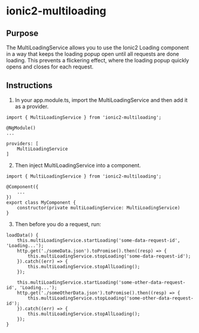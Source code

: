 # ionic2-multiloading

## Purpose
The MultiLoadingService allows you to use the Ionic2 Loading component in a way
that keeps the loading popup open until all requests are done loading.  This prevents
a flickering effect, where the loading popup quickly opens and closes for each request.

## Instructions

1. In your app.module.ts, import the MultiLoadingService and then add it as a provider.

```
import { MultiLoadingService } from 'ionic2-multiloading';

@NgModule()
...

providers: [
    MultiLoadingService
]

```

2. Then inject MultiLoadingService into a component.

```
import { MultiLoadingService } from 'ionic2-multiloading';

@Component({
    ...
})
export class MyComponent {
    constructor(private multiLoadingService: MultiLoadingService)
}

```

3. Then before you do a request, run:
```
loadData() {
    this.multiLoadingService.startLoading('some-data-request-id', 'Loading...');
    http.get('./someData.json').toPromise().then((resp) => {
        this.multiLoadingService.stopLoading('some-data-request-id');
    }).catch((err) => {
        this.multiLoadingService.stopAllLoading();
    });

    this.multiLoadingService.startLoading('some-other-data-request-id', 'Loading...');
    http.get('./someOtherData.json').toPromise().then((resp) => {
        this.multiLoadingService.stopLoading('some-other-data-request-id');
    }).catch((err) => {
        this.multiLoadingService.stopAllLoading();
    });
}
```

